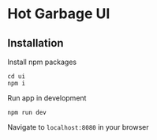 # Hot Garbage UI

## Installation

Install npm packages

```
cd ui
npm i
```

Run app in development
```
npm run dev
```

Navigate to `localhost:8080` in your browser
